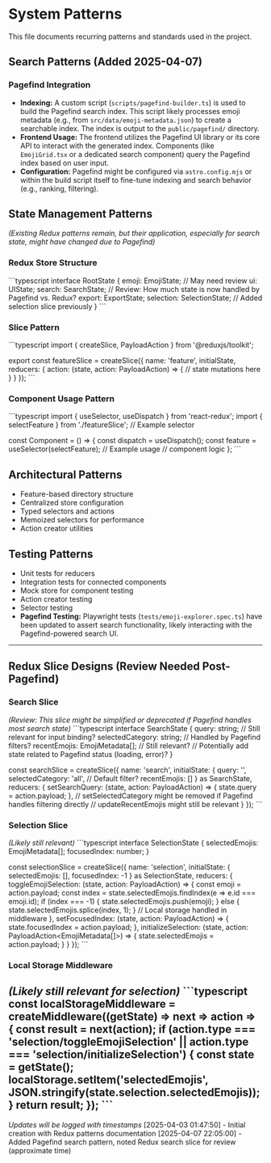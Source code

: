 # System Patterns

This file documents recurring patterns and standards used in the project.

## Search Patterns (Added 2025-04-07)

### Pagefind Integration

*   **Indexing:** A custom script (`scripts/pagefind-builder.ts`) is used to build the Pagefind search index. This script likely processes emoji metadata (e.g., from `src/data/emoji-metadata.json`) to create a searchable index. The index is output to the `public/pagefind/` directory.
*   **Frontend Usage:** The frontend utilizes the Pagefind UI library or its core API to interact with the generated index. Components (like `EmojiGrid.tsx` or a dedicated search component) query the Pagefind index based on user input.
*   **Configuration:** Pagefind might be configured via `astro.config.mjs` or within the build script itself to fine-tune indexing and search behavior (e.g., ranking, filtering).

## State Management Patterns

*(Existing Redux patterns remain, but their application, especially for search state, might have changed due to Pagefind)*

### Redux Store Structure
\`\`\`typescript
interface RootState {
  emoji: EmojiState; // May need review
  ui: UIState;
  search: SearchState; // Review: How much state is now handled by Pagefind vs. Redux?
  export: ExportState;
  selection: SelectionState; // Added selection slice previously
}
\`\`\`

### Slice Pattern
\`\`\`typescript
import { createSlice, PayloadAction } from '@reduxjs/toolkit';

export const featureSlice = createSlice({
  name: 'feature',
  initialState,
  reducers: {
    action: (state, action: PayloadAction<PayloadType>) => {
      // state mutations here
    }
  }
});
\`\`\`

### Component Usage Pattern
\`\`\`typescript
import { useSelector, useDispatch } from 'react-redux';
import { selectFeature } from './featureSlice'; // Example selector

const Component = () => {
  const dispatch = useDispatch();
  const feature = useSelector(selectFeature); // Example usage
  // component logic
};
\`\`\`

## Architectural Patterns

* Feature-based directory structure
* Centralized store configuration
* Typed selectors and actions
* Memoized selectors for performance
* Action creator utilities

## Testing Patterns

* Unit tests for reducers
* Integration tests for connected components
* Mock store for component testing
* Action creator testing
* Selector testing
* **Pagefind Testing:** Playwright tests (`tests/emoji-explorer.spec.ts`) have been updated to assert search functionality, likely interacting with the Pagefind-powered search UI.

---


## Redux Slice Designs (Review Needed Post-Pagefind)

### Search Slice
*(Review: This slice might be simplified or deprecated if Pagefind handles most search state)*
\`\`\`typescript
interface SearchState {
  query: string; // Still relevant for input binding?
  selectedCategory: string; // Handled by Pagefind filters?
  recentEmojis: EmojiMetadata[]; // Still relevant?
  // Potentially add state related to Pagefind status (loading, error)?
}

const searchSlice = createSlice({
  name: 'search',
  initialState: {
    query: '',
    selectedCategory: 'all', // Default filter?
    recentEmojis: []
  } as SearchState,
  reducers: {
    setSearchQuery: (state, action: PayloadAction<string>) => {
      state.query = action.payload;
    },
    // setSelectedCategory might be removed if Pagefind handles filtering directly
    // updateRecentEmojis might still be relevant
  }
});
\`\`\`

### Selection Slice
*(Likely still relevant)*
\`\`\`typescript
interface SelectionState {
  selectedEmojis: EmojiMetadata[];
  focusedIndex: number;
}

const selectionSlice = createSlice({
  name: 'selection',
  initialState: {
    selectedEmojis: [],
    focusedIndex: -1
  } as SelectionState,
  reducers: {
    toggleEmojiSelection: (state, action: PayloadAction<EmojiMetadata>) => {
      const emoji = action.payload;
      const index = state.selectedEmojis.findIndex(e => e.id === emoji.id);
      if (index === -1) {
        state.selectedEmojis.push(emoji);
      } else {
        state.selectedEmojis.splice(index, 1);
      }
      // Local storage handled in middleware
    },
    setFocusedIndex: (state, action: PayloadAction<number>) => {
      state.focusedIndex = action.payload;
    },
    initializeSelection: (state, action: PayloadAction<EmojiMetadata[]>) => {
      state.selectedEmojis = action.payload;
    }
  }
});
\`\`\`

### Local Storage Middleware
*(Likely still relevant for selection)*
\`\`\`typescript
const localStorageMiddleware = createMiddleware((getState) => next => action => {
  const result = next(action);
  if (action.type === 'selection/toggleEmojiSelection' ||
      action.type === 'selection/initializeSelection') {
    const state = getState();
    localStorage.setItem('selectedEmojis', JSON.stringify(state.selection.selectedEmojis));
  }
  return result;
});
\`\`\`
---
*Updates will be logged with timestamps*
[2025-04-03 01:47:50] - Initial creation with Redux patterns documentation
[2025-04-07 22:05:00] - Added Pagefind search pattern, noted Redux search slice for review (approximate time)